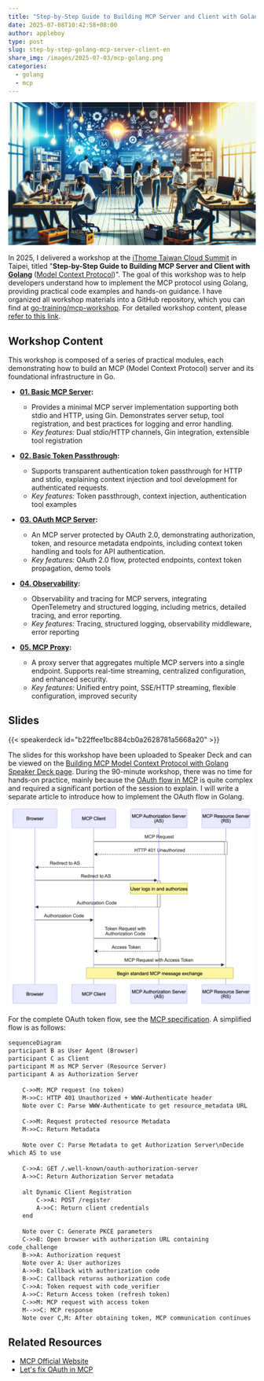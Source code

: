 ```yaml
---
title: "Step-by-Step Guide to Building MCP Server and Client with Golang (Model Context Protocol)"
date: 2025-07-08T10:42:58+08:00
author: appleboy
type: post
slug: step-by-step-golang-mcp-server-client-en
share_img: /images/2025-07-03/mcp-golang.png
categories:
  - golang
  - mcp
---
```


![blog logo](/images/2025-07-03/mcp-golang.png)

In 2025, I delivered a workshop at the [iThome Taiwan Cloud Summit][2] in Taipei, titled "**Step-by-Step Guide to Building MCP Server and Client with [Golang][4]** ([Model Context Protocol][1])". The goal of this workshop was to help developers understand how to implement the MCP protocol using Golang, providing practical code examples and hands-on guidance. I have organized all workshop materials into a GitHub repository, which you can find at [go-training/mcp-workshop](https://github.com/go-training/mcp-workshop). For detailed workshop content, please [refer to this link][3].

[1]: https://modelcontextprotocol.io/introduction
[2]: https://cloudsummit.ithome.com.tw/2025/
[3]: https://cloudsummit.ithome.com.tw/2025/lab-page/3721
[4]: https://go.dev/

<!--more-->

## Workshop Content

This workshop is composed of a series of practical modules, each demonstrating how to build an MCP (Model Context Protocol) server and its foundational infrastructure in Go.

- **[01. Basic MCP Server](https://github.com/go-training/mcp-workshop/tree/main/01-basic-mcp/):**

  - Provides a minimal MCP server implementation supporting both stdio and HTTP, using Gin. Demonstrates server setup, tool registration, and best practices for logging and error handling.
  - _Key features:_ Dual stdio/HTTP channels, Gin integration, extensible tool registration

- **[02. Basic Token Passthrough](https://github.com/go-training/mcp-workshop/tree/main/02-basic-token-passthrough/):**

  - Supports transparent authentication token passthrough for HTTP and stdio, explaining context injection and tool development for authenticated requests.
  - _Key features:_ Token passthrough, context injection, authentication tool examples

- **[03. OAuth MCP Server](https://github.com/go-training/mcp-workshop/tree/main/03-oauth-mcp/):**

  - An MCP server protected by OAuth 2.0, demonstrating authorization, token, and resource metadata endpoints, including context token handling and tools for API authentication.
  - _Key features:_ OAuth 2.0 flow, protected endpoints, context token propagation, demo tools

- **[04. Observability](https://github.com/go-training/mcp-workshop/tree/main/04-observability/):**

  - Observability and tracing for MCP servers, integrating OpenTelemetry and structured logging, including metrics, detailed tracing, and error reporting.
  - _Key features:_ Tracing, structured logging, observability middleware, error reporting

- **[05. MCP Proxy](https://github.com/go-training/mcp-workshop/tree/main/05-mcp-proxy/):**
  - A proxy server that aggregates multiple MCP servers into a single endpoint. Supports real-time streaming, centralized configuration, and enhanced security.
  - _Key features:_ Unified entry point, SSE/HTTP streaming, flexible configuration, improved security

## Slides

{{< speakerdeck id="b22ffee1bc884cb0a2628781a5668a20" >}}

The slides for this workshop have been uploaded to Speaker Deck and can be viewed on the [Building MCP Model Context Protocol with Golang Speaker Deck page](https://speakerdeck.com/appleboy/building-mcp-model-context-protocol-with-golang). During the 90-minute workshop, there was no time for hands-on practice, mainly because the [OAuth flow in MCP][11] is quite complex and required a significant portion of the session to explain. I will write a separate article to introduce how to implement the OAuth flow in Golang.

[11]: https://modelcontextprotocol.io/specification/2025-06-18/basic/authorization

![oauth flow](/images/2025-07-03/oauth-flow-02.png)

For the complete OAuth token flow, see the [MCP specification][11]. A simplified flow is as follows:

```mermaid
sequenceDiagram
participant B as User Agent (Browser)
participant C as Client
participant M as MCP Server (Resource Server)
participant A as Authorization Server

    C->>M: MCP request (no token)
    M->>C: HTTP 401 Unauthorized + WWW-Authenticate header
    Note over C: Parse WWW-Authenticate to get resource_metadata URL

    C->>M: Request protected resource Metadata
    M->>C: Return Metadata

    Note over C: Parse Metadata to get Authorization Server\nDecide which AS to use

    C->>A: GET /.well-known/oauth-authorization-server
    A->>C: Return Authorization Server metadata

    alt Dynamic Client Registration
        C->>A: POST /register
        A->>C: Return client credentials
    end

    Note over C: Generate PKCE parameters
    C->>B: Open browser with authorization URL containing code_challenge
    B->>A: Authorization request
    Note over A: User authorizes
    A->>B: Callback with authorization code
    B->>C: Callback returns authorization code
    C->>A: Token request with code_verifier
    A->>C: Return Access token (refresh token)
    C->>M: MCP request with access token
    M-->>C: MCP response
    Note over C,M: After obtaining token, MCP communication continues
```

## Related Resources

- [MCP Official Website](https://modelcontextprotocol.io/)
- [Let's fix OAuth in MCP](https://aaronparecki.com/2025/04/03/15/oauth-for-model-context-protocol)

